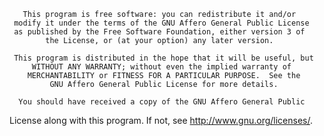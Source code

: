 

       This program is free software: you can redistribute it and/or
     modify it under the terms of the GNU Affero General Public License
     as published by the Free Software Foundation, either version 3 of
            the License, or (at your option) any later version.

     This program is distributed in the hope that it will be useful, but
         WITHOUT ANY WARRANTY; without even the implied warranty of
        MERCHANTABILITY or FITNESS FOR A PARTICULAR PURPOSE.  See the
             GNU Affero General Public License for more details.

      You should have received a copy of the GNU Affero General Public
 License along with this program.  If not, see <http://www.gnu.org/licenses/>.


